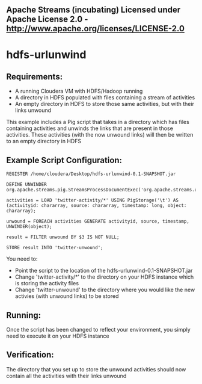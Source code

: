 Apache Streams (incubating)
Licensed under Apache License 2.0 - http://www.apache.org/licenses/LICENSE-2.0
--------------------------------------------------------------------------------

hdfs-urlunwind
==============================

Requirements:
-------------
 - A running Cloudera VM with HDFS/Hadoop running
 - A directory in HDFS populated with files containing a stream of activities
 - An empty directory in HDFS to store those same activities, but with their links unwound

This example includes a Pig script that takes in a directory which has files containing activities and unwinds the links
that are present in those activities. These activities (with the now unwound links) will then be written to an empty
directory in HDFS

Example Script Configuration:
----------------------

    REGISTER /home/cloudera/Desktop/hdfs-urlunwind-0.1-SNAPSHOT.jar

    DEFINE UNWINDER org.apache.streams.pig.StreamsProcessDocumentExec('org.apache.streams.urls.LinkResolverProcessor');

    activities = LOAD 'twitter-activity/*' USING PigStorage('\t') AS (activityid: chararray, source: chararray, timestamp: long, object: chararray);

    unwound = FOREACH activities GENERATE activityid, source, timestamp, UNWINDER(object);

    result = FILTER unwound BY $3 IS NOT NULL;

    STORE result INTO 'twitter-unwound';

You need to:
 - Point the script to the location of the hdfs-urlunwind-0.1-SNAPSHOT.jar
 - Change 'twitter-activity/*' to the directory on your HDFS instance which is storing the activity files
 - Change 'twitter-unwound' to the directory where you would like the new activies (with unwound links) to be stored

Running:
--------

Once the script has been changed to reflect your environment, you simply need to execute it on your HDFS instance

Verification:
-------------
The directory that you set up to store the unwound activities should now contain all the activities with their links unwound